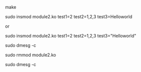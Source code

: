 make

sudo insmod module2.ko test1=2 test2=1,2,3 test3=Helloworld

or 

sudo insmod module2.ko test1=2 test2=1,2,3 test3="Helloworld"

sudo dmesg -c

sudo rmmod module2.ko

sudo dmesg -c